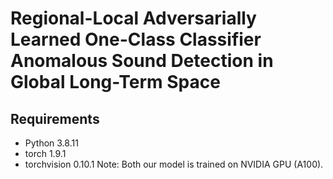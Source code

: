 # Regional-Local Adversarially Learned One-Class Classifier Anomalous Sound Detection in Global Long-Term Space

## Requirements

- Python 3.8.11
- torch 1.9.1
- torchvision 0.10.1
Note: Both our model is trained on NVIDIA GPU (A100).
